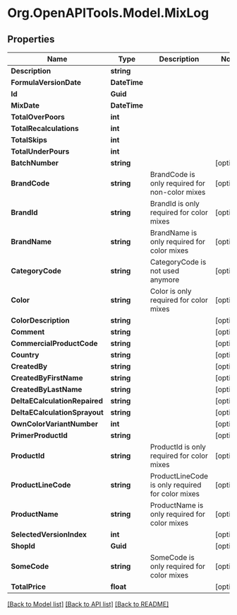 # Org.OpenAPITools.Model.MixLog

## Properties

Name | Type | Description | Notes
------------ | ------------- | ------------- | -------------
**Description** | **string** |  | 
**FormulaVersionDate** | **DateTime** |  | 
**Id** | **Guid** |  | 
**MixDate** | **DateTime** |  | 
**TotalOverPoors** | **int** |  | 
**TotalRecalculations** | **int** |  | 
**TotalSkips** | **int** |  | 
**TotalUnderPours** | **int** |  | 
**BatchNumber** | **string** |  | [optional] 
**BrandCode** | **string** | BrandCode is only required for non-color mixes | [optional] 
**BrandId** | **string** | BrandId is only required for color mixes | [optional] 
**BrandName** | **string** | BrandName is only required for color mixes | [optional] 
**CategoryCode** | **string** | CategoryCode is not used anymore | [optional] 
**Color** | **string** | Color is only required for color mixes | [optional] 
**ColorDescription** | **string** |  | [optional] 
**Comment** | **string** |  | [optional] 
**CommercialProductCode** | **string** |  | [optional] 
**Country** | **string** |  | [optional] 
**CreatedBy** | **string** |  | [optional] 
**CreatedByFirstName** | **string** |  | [optional] 
**CreatedByLastName** | **string** |  | [optional] 
**DeltaECalculationRepaired** | **string** |  | [optional] 
**DeltaECalculationSprayout** | **string** |  | [optional] 
**OwnColorVariantNumber** | **int** |  | [optional] 
**PrimerProductId** | **string** |  | [optional] 
**ProductId** | **string** | ProductId is only required for color mixes | [optional] 
**ProductLineCode** | **string** | ProductLineCode is only required for color mixes | [optional] 
**ProductName** | **string** | ProductName is only required for color mixes | [optional] 
**SelectedVersionIndex** | **int** |  | [optional] 
**ShopId** | **Guid** |  | [optional] 
**SomeCode** | **string** | SomeCode is only required for color mixes | [optional] 
**TotalPrice** | **float** |  | [optional] 

[[Back to Model list]](../../README.md#documentation-for-models) [[Back to API list]](../../README.md#documentation-for-api-endpoints) [[Back to README]](../../README.md)

